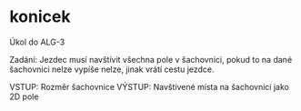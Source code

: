 # konicek
Úkol do ALG-3 

Zadání: Jezdec musí navštívit všechna pole v šachovnici, pokud to na dané šachovnici nelze vypíše nelze, jinak vrátí cestu jezdce.

VSTUP: Rozměr šachovnice
VÝSTUP: Navštívené místa na šachovnici jako 2D pole
